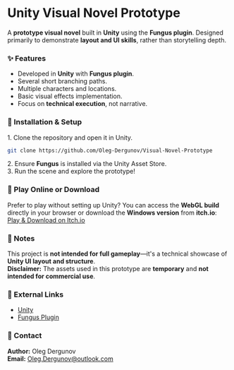 # Unity Visual Novel Prototype  

A **prototype visual novel** built in **Unity** using the **Fungus plugin**. Designed primarily to demonstrate **layout and UI skills**, rather than storytelling depth.  

### ✨ Features  
- Developed in **Unity** with **Fungus plugin**.  
- Several short branching paths.  
- Multiple characters and locations.  
- Basic visual effects implementation.  
- Focus on **technical execution**, not narrative.  

### 📂 Installation & Setup  
1️. Clone the repository and open it in Unity.
```bash
git clone https://github.com/Oleg-Dergunov/Visual-Novel-Prototype
```
2️. Ensure **Fungus** is installed via the Unity Asset Store.  
3️. Run the scene and explore the prototype!  

### 🔗 Play Online or Download  
Prefer to play without setting up Unity? You can access the **WebGL build** directly in your browser or download the **Windows version** from **itch.io**:  
[Play & Download on Itch.io](https://elenaroarmero.itch.io/vn-prototype)  

### 📌 Notes  
This project is **not intended for full gameplay**—it's a technical showcase of **Unity UI layout and structure**.  
**Disclaimer:** The assets used in this prototype are **temporary** and **not intended for commercial use**.

### 🔗 External Links  
- [Unity](https://unity.com/)  
- [Fungus Plugin](https://assetstore.unity.com/packages/tools/gui/fungus-34184)  

### 📩 Contact
**Author:** Oleg Dergunov  
**Email:** Oleg.Dergunov@outlook.com
